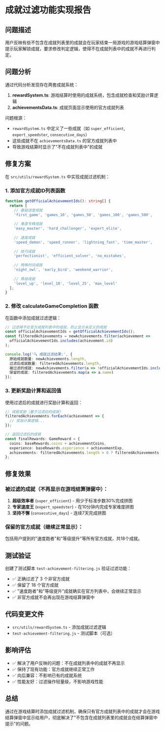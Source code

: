 # 成就过滤功能实现报告

## 问题描述
用户反映有些不包含在成就列表里的成就会在玩家结束一局游戏的游戏结算弹窗中提示玩家解锁成就，要求修改判定逻辑，使得不在成就列表中的成就不再进行判定。

## 问题分析
通过代码分析发现存在两套成就系统：

1. **rewardSystem.ts**: 游戏结算时使用的成就系统，包含成就检查和奖励计算逻辑
2. **achievementsData.ts**: 成就页面显示使用的官方成就列表

问题根源：
- `rewardSystem.ts` 中定义了一些成就（如 `super_efficient`, `expert_speedster`, `consecutive_days`）
- 这些成就不在 `achievementsData.ts` 的官方成就列表中
- 导致游戏结算时显示了"不在成就列表中"的成就

## 修复方案
在 `src/utils/rewardSystem.ts` 中实现成就过滤机制：

### 1. 添加官方成就ID列表函数
```typescript
function getOfficialAchievementIds(): string[] {
  return [
    // 基础进度成就
    'first_game', 'games_10', 'games_50', 'games_100', 'games_500',
    
    // 难度专精成就  
    'easy_master', 'hard_challenger', 'expert_elite',
    
    // 速度成就
    'speed_demon', 'speed_runner', 'lightning_fast', 'time_master',
    
    // 技巧成就
    'perfectionist', 'efficient_solver', 'no_mistakes',
    
    // 特殊时间成就
    'night_owl', 'early_bird', 'weekend_warrior',
    
    // 等级成就
    'level_up', 'level_10', 'level_25', 'max_level'
  ];
}
```

### 2. 修改 calculateGameCompletion 函数
在函数中添加成就过滤逻辑：

```typescript
// 过滤掉不在官方成就列表中的成就，防止显示未定义的成就
const officialAchievementIds = getOfficialAchievementIds();
const filteredAchievements = newAchievements.filter(achievement => 
  officialAchievementIds.includes(achievement.id)
);

console.log('🔍 成就过滤结果:', {
  原始成就数量: newAchievements.length,
  过滤后成就数量: filteredAchievements.length,
  被过滤的成就: newAchievements.filter(a => !officialAchievementIds.includes(a.id)).map(a => a.name),
  保留的成就: filteredAchievements.map(a => a.name)
});
```

### 3. 更新奖励计算和返回值
使用过滤后的成就进行奖励计算和返回：

```typescript
// 成就奖励（基于过滤后的成就）
filteredAchievements.forEach(achievement => {
  // 奖励计算逻辑...
});

// 返回过滤后的成就
const finalRewards: GameReward = {
  coins: baseRewards.coins + achievementCoins,
  experience: baseRewards.experience + achievementExp,
  achievements: filteredAchievements.length > 0 ? filteredAchievements : undefined
};
```

## 修复效果

### 被过滤的成就（不再显示在游戏结算弹窗中）：
1. **超级效率者** (`super_efficient`) - 用少于标准步数30%完成拼图
2. **专家速度王** (`expert_speedster`) - 在10分钟内完成专家难度拼图  
3. **坚持不懈** (`consecutive_days`) - 连续7天完成拼图

### 保留的官方成就（继续正常显示）：
包括用户提到的"速度跑者"和"等级提升"等所有官方成就，共18个成就。

## 测试验证
创建了测试脚本 `test-achievement-filtering.js` 验证过滤功能：

- ✅ 正确过滤了 3 个非官方成就
- ✅ 保留了 18 个官方成就  
- ✅ "速度跑者"和"等级提升"成就确实在官方列表中，会继续正常显示
- ✅ 非官方成就不会再出现在游戏结算弹窗中

## 代码变更文件
- `src/utils/rewardSystem.ts` - 添加成就过滤逻辑
- `test-achievement-filtering.js` - 测试脚本（可选）

## 影响评估
- ✅ 解决了用户反映的问题：不在成就列表中的成就不再显示
- ✅ 保持了现有功能：官方成就继续正常工作
- ✅ 向后兼容：不影响已有的成就系统
- ✅ 性能友好：过滤操作轻量级，不影响游戏性能

## 总结
通过在游戏结算时添加成就过滤机制，确保只有官方成就列表中的成就才会在游戏结算弹窗中显示给用户，彻底解决了"不包含在成就列表里的成就会在结算弹窗中提示"的问题。
